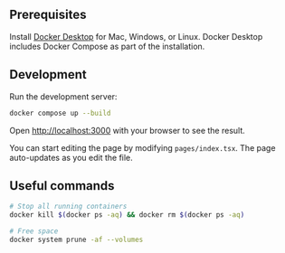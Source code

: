 ## Prerequisites

Install [Docker Desktop](https://docs.docker.com/get-docker) for Mac, Windows, or Linux. Docker Desktop includes Docker Compose as part of the installation.

## Development
Run the development server:
```bash
docker compose up --build
```

Open [http://localhost:3000](http://localhost:3000) with your browser to see the result.

You can start editing the page by modifying `pages/index.tsx`. The page auto-updates as you edit the file.

## Useful commands

```bash
# Stop all running containers
docker kill $(docker ps -aq) && docker rm $(docker ps -aq)

# Free space
docker system prune -af --volumes
```
